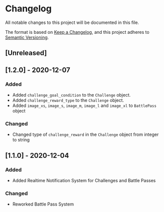 # Changelog
All notable changes to this project will be documented in this file.

The format is based on [Keep a Changelog](https://keepachangelog.com/en/1.0.0/),
and this project adheres to [Semantic Versioning](https://semver.org/spec/v2.0.0.html).

## [Unreleased]

## [1.2.0] - 2020-12-07
### Added
- Added `challenge_goal_condition` to the `Challenge` object.
- Added `challenge_reward_type` to the `Challenge` object.
- Added `image_xs`, `image_s`, `image_m`, `image_l` and `image_xl` to `BattlePass` object

### Changed
- Changed type of `challenge_reward` in the `Challenge` object from integer to string

## [1.1.0] - 2020-12-04
### Added
- Added Realtime Notification System for Challenges and Battle Passes

### Changed
- Reworked Battle Pass System
